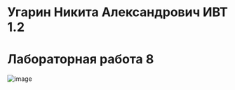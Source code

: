  # Угарин Никита Александрович ИВТ 1.2
 # Лабораторная работа 8

 ![image](https://github.com/user-attachments/assets/9f7243bd-00cc-4635-a357-89709ce3177c)

